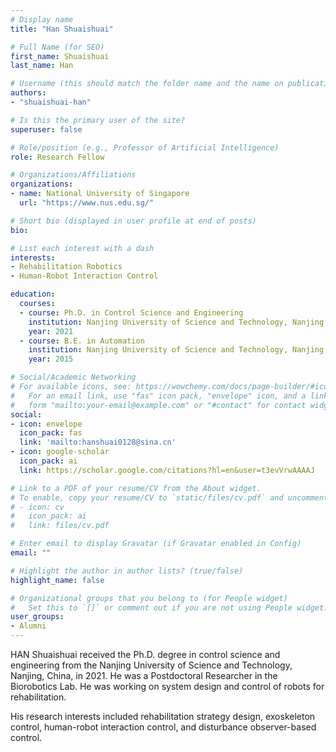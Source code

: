 ```yaml
---
# Display name
title: "Han Shuaishuai"

# Full Name (for SEO)
first_name: Shuaishuai
last_name: Han

# Username (this should match the folder name and the name on publications)
authors:
- "shuaishuai-han"

# Is this the primary user of the site?
superuser: false

# Role/position (e.g., Professor of Artificial Intelligence)
role: Research Fellow

# Organizations/Affiliations
organizations:
- name: National University of Singapore
  url: "https://www.nus.edu.sg/"

# Short bio (displayed in user profile at end of posts)
bio: 

# List each interest with a dash
interests:
- Rehabilitation Robotics
- Human-Robot Interaction Control

education:
  courses:
  - course: Ph.D. in Control Science and Engineering
    institution: Nanjing University of Science and Technology, Nanjing, China 
    year: 2021
  - course: B.E. in Automation
    institution: Nanjing University of Science and Technology, Nanjing, China 
    year: 2015

# Social/Academic Networking
# For available icons, see: https://wowchemy.com/docs/page-builder/#icons
#   For an email link, use "fas" icon pack, "envelope" icon, and a link in the
#   form "mailto:your-email@example.com" or "#contact" for contact widget.
social:
- icon: envelope
  icon_pack: fas
  link: 'mailto:hanshuai0128@sina.cn'
- icon: google-scholar
  icon_pack: ai
  link: https://scholar.google.com/citations?hl=en&user=t3evVrwAAAAJ

# Link to a PDF of your resume/CV from the About widget.
# To enable, copy your resume/CV to `static/files/cv.pdf` and uncomment the lines below.
# - icon: cv
#   icon_pack: ai
#   link: files/cv.pdf

# Enter email to display Gravatar (if Gravatar enabled in Config)
email: ""

# Highlight the author in author lists? (true/false)
highlight_name: false

# Organizational groups that you belong to (for People widget)
#   Set this to `[]` or comment out if you are not using People widget.
user_groups:
- Alumni
---
```


HAN Shuaishuai received the Ph.D. degree in control science and engineering from the Nanjing University of Science and Technology, Nanjing, China, in 2021. He was a Postdoctoral Researcher in the Biorobotics Lab. He was working on system design and control of robots for rehabilitation. 

His research interests included rehabilitation strategy design, exoskeleton control, human-robot interaction control, and disturbance observer-based control.
